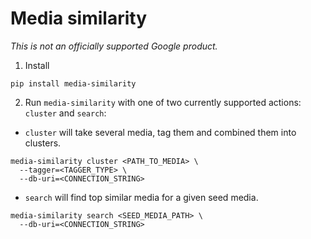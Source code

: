 # Media similarity

*This is not an officially supported Google product.*

1. Install

```
pip install media-similarity
```

2. Run `media-similarity` with one of two currently supported actions: `cluster` and `search`:

* `cluster` will take several media, tag them and combined them into clusters.

```
media-similarity cluster <PATH_TO_MEDIA> \
  --tagger=<TAGGER_TYPE> \
  --db-uri=<CONNECTION_STRING>
```

* `search` will find top similar media for a given seed media.

```
media-similarity search <SEED_MEDIA_PATH> \
  --db-uri=<CONNECTION_STRING>
```
